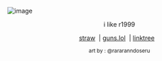 ![image](https://github.com/user-attachments/assets/4319be7c-43eb-47ae-bff1-4619ab3396b9)

<p align="center"> i like r1999

<div align="center">

[straw](https://reverse1999.straw.page/)
&nbsp;|
[guns.lol](https://guns.lol/ghostlady)
&nbsp;|
[linktree](https://linktr.ee/ghostlysorrows)
&nbsp;&nbsp;


<p align="center"> <sub> art by : @rararanndoseru
<!--
**apparitional-joice/apparitional-joice** is a ✨ _special_ ✨ repository because its `README.md` (this file) appears on your GitHub profile.

Here are some ideas to get you started:

- 🔭 I’m currently working on ...
- 🌱 I’m currently learning ...
- 👯 I’m looking to collaborate on ...
- 🤔 I’m looking for help with ...
- 💬 Ask me about ...
- 📫 How to reach me: ...
- 😄 Pronouns: ...
- ⚡ Fun fact: ...
-->
